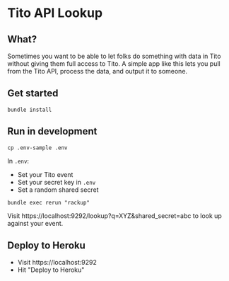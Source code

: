 # Tito API Lookup

## What?

Sometimes you want to be able to let folks do something with data in Tito without giving them full access to Tito. A simple app like this lets you pull from the Tito API, process the data, and output it to someone.

## Get started

`bundle install`

## Run in development

`cp .env-sample .env`

In `.env`:

- Set your Tito event
- Set your secret key in `.env`
- Set a random shared secret

`bundle exec rerun "rackup"`

Visit https://localhost:9292/lookup?q=XYZ&shared_secret=abc to look up against your event.

## Deploy to Heroku

- Visit https://localhost:9292
- Hit "Deploy to Heroku"
